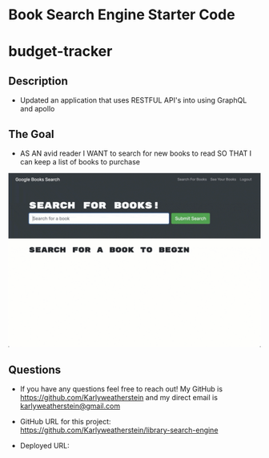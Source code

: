 # Book Search Engine Starter Code

# budget-tracker

## Description

- Updated an application that uses RESTFUL API's into using GraphQL and apollo

## The Goal

- AS AN avid reader
  I WANT to search for new books to read
  SO THAT I can keep a list of books to purchase

![Mockup](/client/public/library-search-mockup.jpg)

## Questions

- If you have any questions feel free to reach out! My GitHub is https://github.com/Karlyweatherstein and my direct email is karlyweatherstein@gmail.com

- GitHub URL for this project: https://github.com/Karlyweatherstein/library-search-engine

- Deployed URL:
